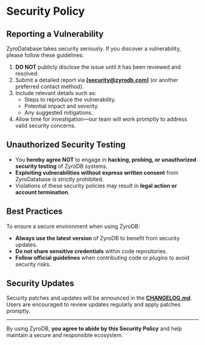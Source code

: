 # Security Policy

## Reporting a Vulnerability  
ZyroDatabase takes security seriously. If you discover a vulnerability, please follow these guidelines:  

1. **DO NOT** publicly disclose the issue until it has been reviewed and resolved.  
2. Submit a detailed report via **[security@zyrodb.com]** (or another preferred contact method).  
3. Include relevant details such as:
   - Steps to reproduce the vulnerability.
   - Potential impact and severity.
   - Any suggested mitigations.  
4. Allow time for investigation—our team will work promptly to address valid security concerns.

## Unauthorized Security Testing  
- You **hereby agree NOT** to engage in **hacking, probing, or unauthorized security testing** of ZyroDB systems.  
- **Exploiting vulnerabilities without express written consent** from ZyroDatabase is strictly prohibited.  
- Violations of these security policies may result in **legal action or account termination**.  

## Best Practices  
To ensure a secure environment when using ZyroDB:  
- **Always use the latest version** of ZyroDB to benefit from security updates.  
- **Do not share sensitive credentials** within code repositories.  
- **Follow official guidelines** when contributing code or plugins to avoid security risks.  

## Security Updates  
Security patches and updates will be announced in the **[CHANGELOG.md](CHANGELOG.md)**. Users are encouraged to review updates regularly and apply patches promptly.

---

By using ZyroDB, **you agree to abide by this Security Policy** and help maintain a secure and responsible ecosystem.  
